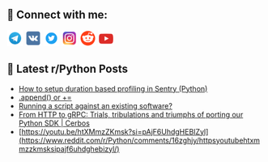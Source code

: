 ## 🔎 Connect with me:
[<img src="https://github.com/bullbesh/bullbesh/blob/main/images/Telegram.png" width="32" height="32" />](https://t.me/bullbesh)
[<img src="https://github.com/bullbesh/bullbesh/blob/main/images/VK.png" width="32" height="32" />](https://vk.com/bullbesh)
[<img src="https://github.com/bullbesh/bullbesh/blob/main/images/Twitter.png" width="32" height="32" />](https://twitter.com/bullbesh1)
[<img src="https://github.com/bullbesh/bullbesh/blob/main/images/Instagram.png" width="32" height="32" />](https://www.instagram.com/bullbesh)
[<img src="https://github.com/bullbesh/bullbesh/blob/main/images/Reddit.png" width="32" height="32" />](https://www.reddit.com/user/bullbesh)
[<img src="https://github.com/bullbesh/bullbesh/blob/main/images/YouTube.png" width="32" height="32" />](https://www.youtube.com/channel/UCtfjRs6uzgq5mfm8S06WTcg)

## 📕 Latest r/Python Posts
<!-- BLOG-POST-LIST:START -->
- [How to setup duration based profiling in Sentry &lpar;Python&rpar;](https://www.reddit.com/r/Python/comments/16zk6ag/how_to_setup_duration_based_profiling_in_sentry/)
- [.append&lpar;&rpar; or +=](https://www.reddit.com/r/Python/comments/16zjs6e/append_or/)
- [Running a script against an existing software?](https://www.reddit.com/r/Python/comments/16zik9t/running_a_script_against_an_existing_software/)
- [From HTTP to gRPC: Trials, tribulations and triumphs of porting our Python SDK | Cerbos](https://www.reddit.com/r/Python/comments/16zgmat/from_http_to_grpc_trials_tribulations_and/)
- [https://youtu.be/htXMmzZKmsk?si=pAjF6UhdgHEBIZyl](https://www.reddit.com/r/Python/comments/16zghjy/httpsyoutubehtxmmzzkmsksipajf6uhdghebizyl/)
<!-- BLOG-POST-LIST:END -->
